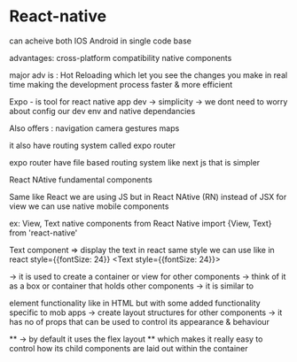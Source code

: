 # React-native

can acheive both IOS Android in single code base

advantages:
cross-platform compatibility
native components

major adv is :
Hot Reloading 
which let you see the changes you make in real time
making the development process faster & more efficient

Expo - is tool for react native app dev -> simplicity -> we dont need to worry about config our dev env and native dependancies

Also offers :
navigation
camera
gestures
maps

it also have routing system called expo router

expo router have file based routing system like next js  that is simpler 

React NAtive fundamental components

Same like React we are using JS but in React NAtive (RN) instead of JSX for view we can use native mobile components

ex: View, Text native components from React Native 
import {View, Text} from 'react-native'

 Text component => display the text in react same style we can use like in react 
 style={{fontSize: 24}}
 <Text  style={{fontSize: 24}}></Text>

 <View> -> it is used to create a container or view for other components
-> think of it as a box or container that holds other components
-> it is similar to <div> element functionality like in HTML but with some added functionality specific to mob apps
<View> -> create layout structures for other components
-> it has no of props that can be used to control its appearance & behaviour

** <View>-> by default it uses the flex layout **
which makes it really easy to control how its child components are laid out within the container

